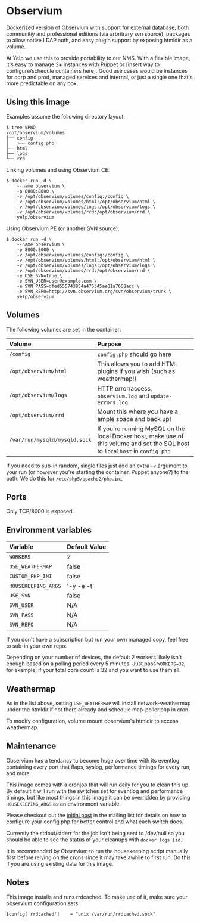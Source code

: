 Observium
=========

Dockerized version of Observium with support for external database, both
communitiy and professional editions (via arbritrary svn source), packages
to allow native LDAP auth, and easy plugin support by exposing htmldir as a
volume.

At Yelp we use this to provide portability to our NMS. With a flexible
image, it's easy to manage 2+ instances with Puppet or 
[insert way to configure/schedule containers here]. Good use cases would be 
instances for corp and prod, managed services and internal, or just a single 
one that's more predictable on any box.

Using this image
----------------

Examples assume the following directory layout:

    $ tree $PWD
    /opt/observium/volumes
    ├── config
    │   └── config.php
    ├── html
    ├── logs
    └── rrd

Linking volumes and using Observium CE:

    $ docker run -d \
        --name observium \
        -p 8000:8000 \
        -v /opt/observium/volumes/config:/config \
        -v /opt/observium/volumes/html:/opt/observium/html \
        -v /opt/observium/volumes/logs:/opt/observium/logs \
        -v /opt/observium/volumes/rrd:/opt/observium/rrd \
        yelp/observium

Using Observium PE (or another SVN source):

    $ docker run -d \
        --name observium \
        -p 8000:8000 \
        -v /opt/observium/volumes/config:/config \
        -v /opt/observium/volumes/html:/opt/observium/html \
        -v /opt/observium/volumes/logs:/opt/observium/logs \
        -v /opt/observium/volumes/rrd:/opt/observium/rrd \
        -e USE_SVN=true \
        -e SVN_USER=user@example.com \
        -e SVN_PASS=dfed555743854a475345ae01a7668acc \
        -e SVN_REPO=http://svn.observium.org/svn/observium/trunk \
        yelp/observium

Volumes
-------

The following volumes are set in the container:

| Volume                        | Purpose                                                                                                                       |
|:------------------------------|:------------------------------------------------------------------------------------------------------------------------------|
| `/config`                     | `config.php` should go here                                                                                                   |
| `/opt/observium/html`         | This allows you to add HTML plugins if you wish (such as weathermap!)                                                         |
| `/opt/observium/logs`         | HTTP error/access, `observium.log` and `update-errors.log`                                                                    |
| `/opt/observium/rrd`          | Mount this where you have a ample space and back up!                                                                          |
| `/var/run/mysqld/mysqld.sock` | If you're running MySQL on the local Docker host, make use of this volume and set the SQL host to `localhost` in `config.php` |

If you need to sub-in random, single files just add an extra `-v` argument to
your run (or however you're starting the container. Puppet anyone?) to the
path. We do this for `/etc/php5/apache2/php.ini`

Ports
-----

Only TCP/8000 is exposed.

Environment variables
---------------------

| Variable            | Default Value    |
|:--------------------|:-----------------|
| `WORKERS`           | 2                |
| `USE_WEATHERMAP`    | false            |
| `CUSTOM_PHP_INI`    | false            |
| `HOUSEKEEPING_ARGS` | '-y -e -t'       |
| `USE_SVN`           | false            |
| `SVN_USER`          | N/A              |
| `SVN_PASS`          | N/A              |
| `SVN_REPO`          | N/A              |


If you don't have a subscription but run your own managed copy, feel free to
sub-in your own repo.

Depending on your number of devices, the default 2 workers likely isn't enough
based on a polling period every 5 minutes. Just pass ``WORKERS=32``, for
example, if your total core count is 32 and you want to use them all.

Weathermap
----------

As in the list above, setting `USE_WEATHERMAP` will install network-weathermap
under the htmldir if not there already and schedule map-poller.php in cron.

To modify configuration, volume mount observium's htmldir to access weathermap.

Maintenance
-----------

Observium has a tendancy to become huge over time with its eventlog containing
every port that flaps, syslog, performance timings for every run, and more.

This image comes with a cronjob that will run daily for you to clean this up.
By default it will run with the switches set for eventlog and performance
timings, but like most things in this image it can be overridden by providing
`HOUSEKEEPING_ARGS` as an environment variable.

Please checkout out the [initial post] in the mailing list for details on how
to configure your config.php for better control and what each switch does.

Currently the stdout/stderr for the job isn't being sent to /dev/null so you
should be able to see the status of your cleanups with `docker logs [id]`

It is recommended by Observium to run the housekeeping script manually first
before relying on the crons since it may take awhile to first run. Do this if
you are using existing data for this image.

[initial post]: http://postman.memetic.org/pipermail/observium/2014-July/007264.html

Notes
-----

This image installs and runs rrdcached. To make use of it, make sure your
observium configuration sets

    $config['rrdcached']    = "unix:/var/run/rrdcached.sock"
